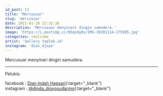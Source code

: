 ```yaml
---
id_post: 12
title: "Mercusuar"
slug: 'mercusuar'
date: 2021-01-26 22:32:26
description: 'Mercusuar menyinari dingin samudera.'
image: 'https://i.postimg.cc/85qsdyQs/IMG-20201114-175505.jpg'
categories: realisme
artist: 'Gallery teplok.id'
instagram: 'dian_djoyo'
---
```


Mercusuar menyinari dingin samudera.

<hr>

Pelukis:

facebook : [Dian Indah Hapsari](https://www.facebook.com/dinda.djoyosudarmo){:target="_blank"}  
instagram : [@dinda_djoyosudarmo](https://www.instagram.com/dinda_djoyosudarmo/){:target="_blank"}